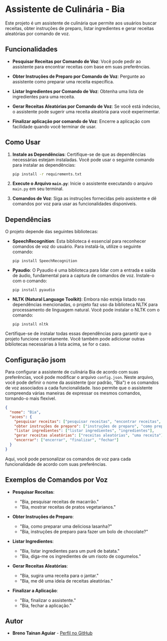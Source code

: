
# Assistente de Culinária - Bia

Este projeto é um assistente de culinária que permite aos usuários buscar receitas, obter instruções de preparo, listar ingredientes e gerar receitas aleatórias por comando de voz.

## Funcionalidades

- **Pesquisar Receitas por Comando de Voz**: Você pode pedir ao assistente para encontrar receitas com base em suas preferências.

- **Obter Instruções de Preparo por Comando de Voz**: Pergunte ao assistente como preparar uma receita específica.

- **Listar Ingredientes por Comando de Voz**: Obtenha uma lista de ingredientes para uma receita.

- **Gerar Receitas Aleatórias por Comando de Voz**: Se você está indeciso, o assistente pode sugerir uma receita aleatória para você experimentar.

- **Finalizar aplicação por comando de Voz**: Encerre a aplicação com facilidade quando você terminar de usar.

## Como Usar

1. **Instale as Dependências**: Certifique-se de que as dependências necessárias estejam instaladas. Você pode usar o seguinte comando para instalar as dependências:
   ```bash
   pip install -r requirements.txt
   ```

2. **Execute o Arquivo `main.py`**: Inicie o assistente executando o arquivo `main.py` em seu terminal.

3. **Comandos de Voz**: Siga as instruções fornecidas pelo assistente e dê comandos por voz para usar as funcionalidades disponíveis.


## Dependências

O projeto depende das seguintes bibliotecas:

- **SpeechRecognition**: Esta biblioteca é essencial para reconhecer comandos de voz do usuário. Para instalá-la, utilize o seguinte comando:

   ```
   pip install SpeechRecognition
   ```

- **Pyaudio**: O Pyaudio é uma biblioteca para lidar com a entrada e saída de áudio, fundamental para a captura de comandos de voz. Instale-o com o comando:

   ```
   pip install pyaudio
   ```

- **NLTK (Natural Language Toolkit)**: Embora não esteja listado nas dependências mencionadas, o projeto faz uso da biblioteca NLTK para processamento de linguagem natural. Você pode instalar o NLTK com o comando:

   ```
   pip install nltk
   ```

Certifique-se de instalar todas essas dependências para garantir que o projeto funcione corretamente. Você também pode adicionar outras bibliotecas necessárias à lista acima, se for o caso.

## Configuração jsom

Para configurar a assistente de culinária Bia de acordo com suas preferências, você pode modificar o arquivo `config.json`. Neste arquivo, você pode definir o nome da assistente (por padrão, "Bia") e os comandos de voz associados a cada funcionalidade. Isso permite que o assistente compreenda várias maneiras de expressar os mesmos comandos, tornando-o mais flexível.

```json
{
  "nome": "Bia",
  "acoes": {
    "pesquisar receitas": ["pesquisar receitas", "encontrar receitas", "mostrar receitas"],
    "obter instruções de preparo": ["instruções de preparo", "como preparar"],
    "listar ingredientes": ["listar ingredientes", "ingredientes"],
    "gerar receitas aleatórias": ["receitas aleatórias", "uma receita"],
    "encerrar": ["encerrar", "finalizar", "fechar"]
  }
}
```

Aqui, você pode personalizar os comandos de voz para cada funcionalidade de acordo com suas preferências.


## Exemplos de Comandos por Voz

- **Pesquisar Receitas**:
  - "Bia, pesquisar receitas de macarrão."
  - "Bia, mostrar receitas de pratos vegetarianos."
  
- **Obter Instruções de Preparo**:
  - "Bia, como preparar uma deliciosa lasanha?"
  - "Bia, instruções de preparo para fazer um bolo de chocolate?"

- **Listar Ingredientes**:
  - "Bia, listar ingredientes para um purê de batata."
  - "Bia, diga-me os ingredientes de um risoto de cogumelos."

- **Gerar Receitas Aleatórias**:
  - "Bia, sugira uma receita para o jantar."
  - "Bia, me dê uma ideia de receitas aleatórias."

- **Finalizar a Aplicação**:
  - "Bia, finalizar o assistente."
  - "Bia, fechar a aplicação."


## Autor

- **Breno Tainan Aguiar** - [Perfil no GitHub](https://github.com/breno-tainan-dev)
